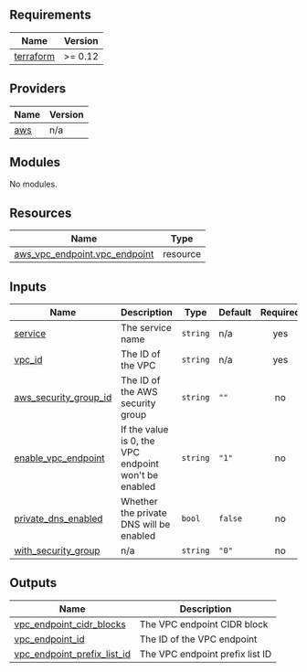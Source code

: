 <!-- BEGIN_TF_DOCS -->
## Requirements

| Name | Version |
|------|---------|
| <a name="requirement_terraform"></a> [terraform](#requirement\_terraform) | >= 0.12 |

## Providers

| Name | Version |
|------|---------|
| <a name="provider_aws"></a> [aws](#provider\_aws) | n/a |

## Modules

No modules.

## Resources

| Name | Type |
|------|------|
| [aws_vpc_endpoint.vpc_endpoint](https://registry.terraform.io/providers/hashicorp/aws/latest/docs/resources/vpc_endpoint) | resource |

## Inputs

| Name | Description | Type | Default | Required |
|------|-------------|------|---------|:--------:|
| <a name="input_service"></a> [service](#input\_service) | The service name | `string` | n/a | yes |
| <a name="input_vpc_id"></a> [vpc\_id](#input\_vpc\_id) | The ID of the VPC | `string` | n/a | yes |
| <a name="input_aws_security_group_id"></a> [aws\_security\_group\_id](#input\_aws\_security\_group\_id) | The ID of the AWS security group | `string` | `""` | no |
| <a name="input_enable_vpc_endpoint"></a> [enable\_vpc\_endpoint](#input\_enable\_vpc\_endpoint) | If the value is 0, the VPC endpoint won't be enabled | `string` | `"1"` | no |
| <a name="input_private_dns_enabled"></a> [private\_dns\_enabled](#input\_private\_dns\_enabled) | Whether the private DNS will be enabled | `bool` | `false` | no |
| <a name="input_with_security_group"></a> [with\_security\_group](#input\_with\_security\_group) | n/a | `string` | `"0"` | no |

## Outputs

| Name | Description |
|------|-------------|
| <a name="output_vpc_endpoint_cidr_blocks"></a> [vpc\_endpoint\_cidr\_blocks](#output\_vpc\_endpoint\_cidr\_blocks) | The VPC endpoint CIDR block |
| <a name="output_vpc_endpoint_id"></a> [vpc\_endpoint\_id](#output\_vpc\_endpoint\_id) | The ID of the VPC endpoint |
| <a name="output_vpc_endpoint_prefix_list_id"></a> [vpc\_endpoint\_prefix\_list\_id](#output\_vpc\_endpoint\_prefix\_list\_id) | The VPC endpoint prefix list ID |
<!-- END_TF_DOCS -->